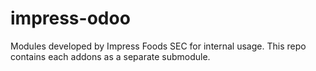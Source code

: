 # impress-odoo
Modules developed by Impress Foods SEC for internal usage.
This repo contains each addons as a separate submodule.